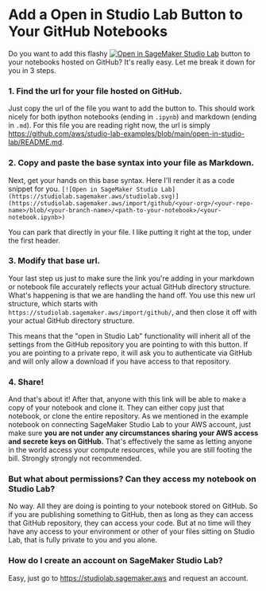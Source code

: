 # Add a Open in Studio Lab Button to Your GitHub Notebooks
Do you want to add this flashy [![Open in SageMaker Studio Lab](https://studiolab.sagemaker.aws/studiolab.svg)](https://studiolab.sagemaker.aws/import/github/aws/studio-lab-examples/blob/main/open-in-studio/README.md) button to your notebooks hosted on GitHub? It's really easy. Let me break it down for you in 3 steps.

### 1. Find the url for your file hosted on GitHub.
Just copy the url of the file you want to add the button to. This should work nicely for both ipython notebooks (ending in `.ipynb`) and markdown (ending in `.md`). For this file you are reading right now, the url is simply 
https://github.com/aws/studio-lab-examples/blob/main/open-in-studio-lab/README.md.

### 2. Copy and paste the base syntax into your file as Markdown.
Next, get your hands on this base syntax. Here I'll render it as a code snippet for you.
```[![Open in SageMaker Studio Lab](https://studiolab.sagemaker.aws/studiolab.svg)](https://studiolab.sagemaker.aws/import/github/<your-org>/<your-repo-name>/blob/<your-branch-name>/<path-to-your-notebook>/<your-notebook.ipynb>)```

You can park that directly in your file. I like putting it right at the top, under the first header.

### 3. Modify that base url.
Your last step us just to make sure the link you're adding in your markdown or notebook file accurately reflects your actual GitHub directory structure. What's happening is that we are handling the hand off. You use this new url structure, which starts with  `https://studiolab.sagemaker.aws/import/github/`, and then close it off with your actual GitHub directory structure. 

This means that the "open in Studio Lab" functionality will inherit all of the settings from the GitHub repository you are pointing to with this button. If you are pointing to a private repo, it will ask you to authenticate via GitHub and will only allow a download if you have access to that repository.

### 4. Share!
And that's about it! After that, anyone with this link will be able to make a copy of your notebook and clone it. They can either copy just that notebook, or clone the entire repository. As we mentioned in the example notebook on connecting SageMaker Studio Lab to your AWS account, just make sure **you are not under any circumstances sharing your AWS access and secrete keys on GitHub.**  That's effectively the same as letting anyone in the world access your compute resources, while you are still footing the bill. Strongly strongly not recommended.

### But what about permissions? Can they access my notebook on Studio Lab?
No way. All they are doing is pointing to your notebook stored on GitHub. So if you are publishing something to GitHub, then as long as they can access that GitHub repository, they can access your code. But at no time will they have any access to your environment or other of your files sitting on Studio Lab, that is fully private to you and you alone.

### How do I create an account on SageMaker Studio Lab?
Easy, just go to https://studiolab.sagemaker.aws and request an account.
